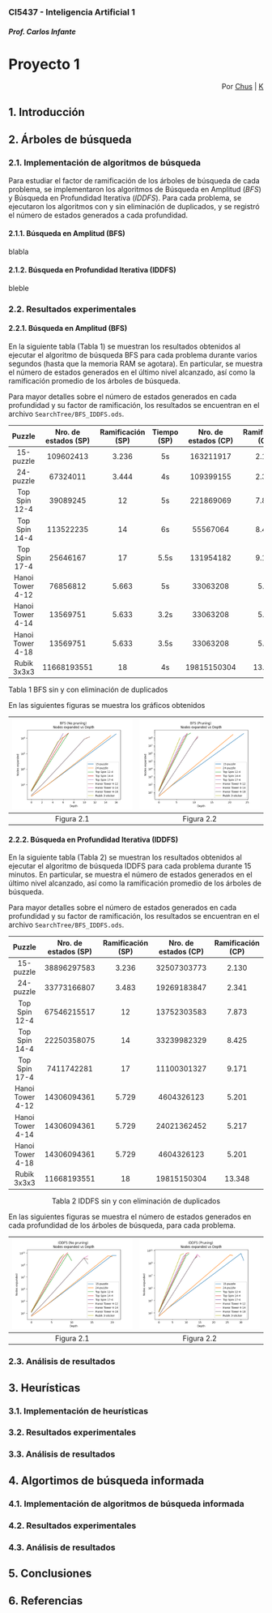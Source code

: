 ### CI5437 - Inteligencia Artificial 1
##### Prof. Carlos Infante

# Proyecto 1

<div style='text-align: right;'>
Por <a href='https://www.github.com/chrischriscris'>Chus</a> | <a href='https://www.github.com/fungikami'>K</a>
</div>
 
## 1. Introducción
## 2. Árboles de búsqueda

### 2.1. Implementación de algoritmos de búsqueda

Para estudiar el factor de ramificación de los árboles de búsqueda de cada problema, se implementaron los algoritmos de Búsqueda en Amplitud (*BFS*) y Búsqueda en Profundidad Iterativa (*IDDFS*). Para cada problema, se ejecutaron los algoritmos con y sin eliminación de duplicados, y se registró el número de estados generados a cada profundidad. 

#### 2.1.1. Búsqueda en Amplitud (BFS)

blabla

#### 2.1.2. Búsqueda en Profundidad Iterativa (IDDFS)

bleble

### 2.2. Resultados experimentales

#### 2.2.1. Búsqueda en Amplitud (BFS)
En la siguiente tabla (Tabla 1) se muestran los resultados obtenidos al ejecutar el algoritmo de búsqueda BFS para cada problema durante varios segundos (hasta que la memoria RAM se agotara). En particular, se muestra el número de estados generados en el último nivel alcanzado, así como la ramificación promedio de los árboles de búsqueda.

Para mayor detalles sobre el número de estados generados en cada profundidad y su factor de ramificación, los resultados se encuentran en el archivo `SearchTree/BFS_IDDFS.ods`.

| Puzzle |  Nro. de estados (SP) | Ramificación (SP) | Tiempo (SP) | Nro. de estados (CP) | Ramificación (CP) | Tiempo (CP) |
|:------:|:----------------------------:|:----------------------:| :-------------------:|:----------------------:| :-------------------:|:----------------------:|
|  15-puzzle  | 109602413 | 3.236 | 5s | 163211917 | 2.130 | 6s |
|  24-puzzle  | 67324011 | 3.444 | 4s | 109399155 | 2.340 | 5.5s |
| Top Spin 12-4 | 39089245 | 12 | 5s | 221869069 | 7.872 | 6s |
| Top Spin 14-4 | 113522235 | 14 | 6s | 55567064 | 8.425 | 5.5s |
| Top Spin 17-4 | 25646167 | 17 | 5.5s | 131954182 | 9.171 | 5s |
| Hanoi Tower 4-12 | 76856812 | 5.663 | 5s | 33063208 | 5.14 | 4.5s |
| Hanoi Tower 4-14 | 13569751 | 5.633 | 3.2s | 33063208 | 5.14 | 5s |
| Hanoi Tower 4-18 | 13569751 | 5.633 | 3.5s | 33063208 | 5.14 | 3s |
| Rubik 3x3x3 | 11668193551 | 18 | 4s | 19815150304 | 13.348 | 3.5s |

Tabla 1 BFS sin y con eliminación de duplicados

En las siguientes figuras se muestra los gráficos obtenidos

| ![NoPruning](./SearchTree/BFSNoPruning.png) | ![Pruning](./SearchTree/BFSPruning.png) |
|:-----------------------------:|:-----------------------------:|
| Figura 2.1 | Figura 2.2 |



#### 2.2.2. Búsqueda en Profundidad Iterativa (IDDFS)
En la siguiente tabla (Tabla 2) se muestran los resultados obtenidos al ejecutar el algoritmo de búsqueda IDDFS para cada problema durante 15 minutos. En particular, se muestra el número de estados generados en el último nivel alcanzado, así como la ramificación promedio de los árboles de búsqueda.

Para mayor detalles sobre el número de estados generados en cada profundidad y su factor de ramificación, los resultados se encuentran en el archivo `SearchTree/BFS_IDDFS.ods`.

| Puzzle |  Nro. de estados (SP) | Ramificación (SP) | Nro. de estados (CP) | Ramificación (CP) |
|:------:|:----------------------------:|:----------------------:| :-------------------:|:----------------------:|
|  15-puzzle  | 38896297583 | 3.236 | 32507303773 | 2.130 |
|  24-puzzle  |  33773166807  | 3.483 | 19269183847 | 2.341 |
| Top Spin 12-4 | 67546215517 | 12 | 13752303583 | 7.873 |
| Top Spin 14-4 | 22250358075 | 14 | 33239982329 | 8.425 |
| Top Spin 17-4 | 7411742281 | 17 | 11100301327 | 9.171 |
| Hanoi Tower 4-12 | 14306094361 | 5.729 | 4604326123 | 5.201 |
| Hanoi Tower 4-14 | 14306094361 | 5.729 | 24021362452 | 5.217 |
| Hanoi Tower 4-18 | 14306094361 | 5.729 | 4604326123 | 5.201 |
| Rubik 3x3x3 | 11668193551 | 18 | 19815150304 | 13.348 |

<div style='text-align: center;'> Tabla 2 IDDFS sin y con eliminación de duplicados </div>



En las siguientes figuras se muestra el número de estados generados en cada profundidad de los árboles de búsqueda, para cada problema.

| ![NoPruning](./SearchTree/IDDFSNoPruning.png) | ![Pruning](./SearchTree/IDDFSPruning.png) |
|:-----------------------------:|:-----------------------------:|
| Figura 2.1 | Figura 2.2 |


### 2.3. Análisis de resultados

## 3. Heurísticas

### 3.1. Implementación de heurísticas

### 3.2. Resultados experimentales

### 3.3. Análisis de resultados

## 4. Algortimos de búsqueda informada

### 4.1. Implementación de algoritmos de búsqueda informada

### 4.2. Resultados experimentales

### 4.3. Análisis de resultados

## 5. Conclusiones

## 6. Referencias
